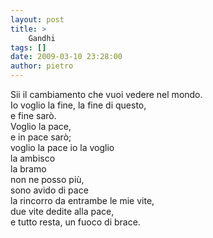 ```yaml
---
layout: post
title: >
    Gandhi
tags: []
date: 2009-03-10 23:28:00
author: pietro
---
```

Sii il cambiamento che vuoi vedere nel mondo.<br/>Io voglio la fine, la fine di questo,<br/>e fine sarò.<br/>Voglio la pace,<br/>e in pace sarò;<br/>voglio la pace io la voglio<br/>la ambisco<br/>la bramo<br/>non ne posso più,<br/>sono avido di pace<br/>la rincorro da entrambe le mie vite,<br/>due vite dedite alla pace,<br/>e tutto resta, un fuoco di brace.
